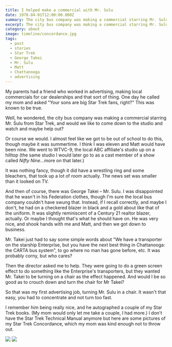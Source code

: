 ```yaml
---
title: I helped make a commercial with Mr. Sulu
date: 1978-04-01T12:00:00.000Z
summary: The city bus company was making a commercial starring Mr. Sulu from Star Trek, and would we like to come down to the studio and watch and maybe help out?
excerpt: The city bus company was making a commercial starring Mr. Sulu from Star Trek, and would we like to come down to the studio and watch and maybe help out?
category: about
image: timeline/concordance.jpg
tags:
  - post
  - stories
  - Star Trek
  - George Takei
  - Mr. Sulu
  - Matt
  - Chattanooga
  - advertising
---
```


My parents had a friend who worked in advertising, making local commercials for car dealerships and that sort of thing. One day he called my mom and asked "Your sons are big Star Trek fans, right?" This was known to be true.

Well, he wondered, the city bus company was making a commercial starring Mr. Sulu from Star Trek, and would we like to come down to the studio and watch and maybe help out?

Or course we would. I almost feel like we got to be out of school to do this, though maybe it was summertime. I think I was eleven and Matt would have been nine. We went to WTVC-9, the local ABC affiliate's studio up on a hilltop (the same studio I would later go to as a cast member of a show called *Nifty Nine*...more on that later.)

It was nothing fancy, though it did have a wrestling ring and some bleachers, that took up a lot of room actually. The news set was smaller than it looked on TV.

And then of course, there was George Takei – Mr. Sulu. I was disappointed that he wasn't in his Federation clothes, though I'm sure the local bus company couldn't have swung that. Instead, if I recall correctly, and maybe I don't, he had on a checkered blazer in black and a gold about like that of the uniform. It was slightly reminiscent of a Century 21 realtor blazer, actually. Or maybe I thought that's what he should have on. He was very nice, and shook hands with me and Matt, and then we got down to business.

Mr. Takei just had to say some simple words about "We have a transporter on the starship Enterprise, but you have the next best thing in Chattanooga: the CARTA bus system", to go where no man has gone before, etc. It was probably corny, but who cares?

Then the director asked me to help. They were going to do a green screen effect to do something like the Enterprise's transporters, but they wanted Mr. Takei to be turning on a chair as the effect happened. And would I be so good as to crouch down and turn the chair for Mr Takei?

So that was my first advertising job, turning Mr. Sulu in a chair. It wasn't that easy, you had to concentrate and not turn too fast.

I remember him being really nice, and he autographed a couple of my Star Trek books. (My mom would only let me take a couple, I had more.) I don't have the Star Trek Technical Manual anymore but here are some pictures of my Star Trek Concordance, which my mom was kind enough not to throw out.

![](/static/img/about/concordance.jpg)
![](/static/img/about/suluautograph.jpg)
